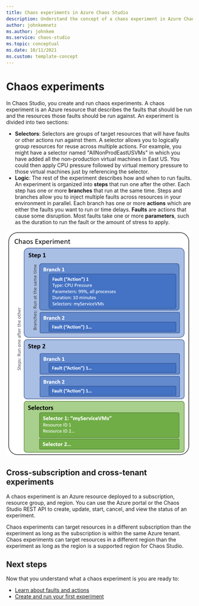 ```yaml
---
title: Chaos experiments in Azure Chaos Studio
description: Understand the concept of a chaos experiment in Azure Chaos Studio. What are the pieces of a chaos experiment? How can I create a chaos experiment?
author: johnkemnetz
ms.author: johnkem
ms.service: chaos-studio
ms.topic: conceptual 
ms.date: 10/11/2021
ms.custom: template-concept
---
```


# Chaos experiments

In Chaos Studio, you create and run chaos experiments. A chaos experiment is an Azure resource that describes the faults that should be run and the resources those faults should be run against. An experiment is divided into two sections:
- **Selectors**: Selectors are groups of target resources that will have faults or other actions run against them. A selector allows you to logically group resources for reuse across multiple actions. For example, you might have a selector named "AllNonProdEastUSVMs" in which you have added all the non-production virtual machines in East US. You could then apply CPU pressure followed by virtual memory pressure to those virtual machines just by referencing the selector.
- **Logic**: The rest of the experiment describes how and when to run faults. An experiment is organized into **steps** that run one after the other. Each step has one or more **branches** that run at the same time. Steps and branches allow you to inject multiple faults across resources in your environment in parallel. Each branch has one or more **actions** which are either the faults you want to run or time delays. **Faults** are actions that cause some disruption. Most faults take one or more **parameters**, such as the duration to run the fault or the amount of stress to apply.

![Diagram showing the layout of a chaos experiment.](images/chaos-experiment.png)

## Cross-subscription and cross-tenant experiments

A chaos experiment is an Azure resource deployed to a subscription, resource group, and region. You can use the Azure portal or the Chaos Studio REST API to create, update, start, cancel, and view the status of an experiment.

Chaos experiments can target resources in a different subscription than the experiment as long as the subscription is within the same Azure tenant. Chaos experiments can target resources in a different region than the experiment as long as the region is a supported region for Chaos Studio.

## Next steps
Now that you understand what a chaos experiment is you are ready to:
- [Learn about faults and actions](chaos-studio-faults-actions.md)
- [Create and run your first experiment](chaos-studio-tutorial-service-direct.md)

